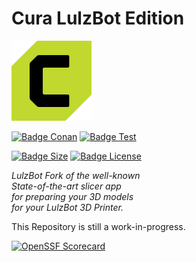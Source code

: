 # Cura LulzBot Edition

![Logo]

[![Badge Conan]][Conan]
[![Badge Test]][Test]

[![Badge Size]][Size]
[![Badge License]][License]

*LulzBot Fork of the well-known*  
*State-of-the-art slicer app*  
*for preparing your 3D models*  
*for your LulzBot 3D Printer.*

This Repository is still a work-in-progress.

[![OpenSSF Scorecard](https://api.securityscorecards.dev/projects/github.com/lulzbot3d/CuraLE/badge)](https://api.securityscorecards.dev/projects/github.com/lulzbot3d/CuraLE)

<!----------------------------------------------------------------------------->

[Conan]: https://github.com/lulzbot3d/CuraLE/actions/workflows/conan-package.yml
[Test]: https://github.com/lulzbot3d/CuraLE/actions/workflows/unit-test.yml

[License]: LICENSE
[Logo]: resources/images/cura-icon.png
[Size]: https://github.com/lulzbot3d/CuraLE

<!---------------------------------[ Badges ]---------------------------------->

[Badge License]: https://img.shields.io/badge/License-LGPL3-336887.svg?style=for-the-badge&labelColor=458cb5&logoColor=white&logo=GNU
[Badge Conan]: https://img.shields.io/github/actions/workflow/status/lulzbot3d/CuraLE/conan-package.yml?branch=main&style=for-the-badge&logoColor=white&labelColor=6185aa&color=4c6987&logo=Conan&label=Conan%20Package
[Badge Test]: https://img.shields.io/github/actions/workflow/status/lulzbot3d/CuraLE/unit-test.yml?branch=main&style=for-the-badge&logoColor=white&labelColor=4a999d&color=346c6e&logo=Codacy&label=Unit%20Test
[Badge Size]: https://img.shields.io/github/repo-size/lulzbot3d/curale?style=for-the-badge&logoColor=white&labelColor=715a97&color=584674&logo=GoogleAnalytics
